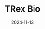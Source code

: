 ---  
layout: startup_page  
title: "TRex Bio"  
id: "trex.bio"  
permalink: "/trexbiotrex.bio11132024/"  
website: "https://trex.bio/"  
funding_round: "Series B"  
funding_amount: "$84M"  
investors: "Delos Capital, Avego BioScience Capital, Agent Capital, Eli Lilly and Company, SV Health Investors, Pfizer Ventures, Johnson & Johnson, Alexandria Venture Investments, Polaris Partners"  
about: "TRexBio is a biotechnology company focused on developing revolutionary therapeutics by decoding human tissue immune biology. They utilize a proprietary platform to map Treg behavior and identify novel targets for therapeutic intervention, creating a broad portfolio of therapies that modulate the immune system to restore immune homeostasis. Their lead candidate, TRB-061, is designed to selectively activate tissue-licensed Tregs to address inflammatory and autoimmune conditions."  
markets: "Biotechnology, Immunology, Therapeutics, Bioinformatics, Biopharma"  
hq: "South San Francisco, California, United States"  
founded_year: "2018"  
linkedin: "https://www.linkedin.com/company/trexbio-inc"  
twitter: ""  
instagram: ""  
facebook: ""  
crunchbase: "https://www.crunchbase.com/organization/trex-bio"  
pitchbook: "https://pitchbook.com/profiles/company/230495-68"  

date_display: "13-Nov-2024"  
date: "2024-11-13"

# SEO Optimization  
meta_title: "TRex Bio - Series B Funding ($84M)"  
meta_description: "TRex Bio, TRexBio is a biotechnology company focused on developing revolutionary therapeutics by decoding human tissue immune biology. They utilize a proprietar..."  
meta_keywords: "TRex Bio, Biotechnology, Immunology, Therapeutics, Bioinformatics, Biopharma, Series B funding"  
canonical_url: "https://startup.projectstartups.com/trexbiotrex.bio11132024/"  
---